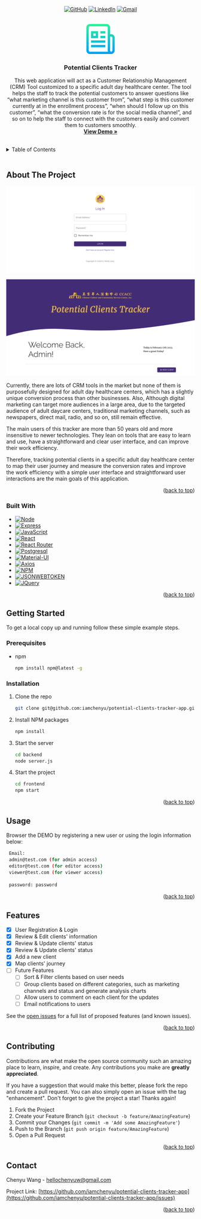 <a name="readme-top"></a>

<div align="center">

[![GitHub][github-shield]][github-url]
[![LinkedIn][linkedin-shield]][linkedin-url]
[![Gmail][gmail-shield]][gmail-url]

</div>

<!-- PROJECT LOGO -->
<br />
<div align="center">
  <a href="https://potential-clients-tracker.herokuapp.com/">
    <img src="images/logo.png" alt="Logo" width="80" height="80">
  </a>

<h3 align="center">Potential Clients Tracker</h3>

  <p align="center">
    This web application will act as a Customer Relationship Management (CRM) Tool
customized to a specific adult day healthcare center. The tool helps the staff to track the
potential customers to answer questions like “what marketing channel is this customer
from”, “what step is this customer currently at in the enrollment process”, “when should I
follow up on this customer”, “what the conversion rate is for the social media channel”, and
so on to help the staff to connect with the customers easily and convert them to
customers smoothly.
    <br />
    <a href="https://potential-clients-tracker.herokuapp.com/"><strong>View Demo »</strong></a>
    <br />
    <br />
</div>

<!-- TABLE OF CONTENTS -->
<details>
  <summary>Table of Contents</summary>
  <ol>
    <li>
      <a href="#about-the-project">About The Project</a>
      <ul>
        <li><a href="#built-with">Built With</a></li>
      </ul>
    </li>
    <li>
      <a href="#getting-started">Getting Started</a>
      <ul>
        <li><a href="#prerequisites">Prerequisites</a></li>
        <li><a href="#installation">Installation</a></li>
      </ul>
    </li>
    <li><a href="#usage">Usage</a></li>
    <li><a href="#features">Features</a></li>
    <li><a href="#contributing">Contributing</a></li>
    <li><a href="#contact">Contact</a></li>
  </ol>
</details>

<br />
<!-- ABOUT THE PROJECT -->

## About The Project

![App Login Screenshot][login-screenshot]

![App Homepage Screenshot][homepage-screenshot]

Currently, there are lots of CRM tools in the market but none of them is purposefully
designed for adult day healthcare centers, which has a slightly unique conversion process
than other businesses. Also, Although digital marketing can target more audiences in a large area, due to the targeted audience of adult daycare centers, traditional marketing channels, such as newspapers, direct mail, radio, and so on, still remain effective.

The main users of this tracker are more than 50 years old and more insensitive to newer technologies. They lean on tools that are easy to learn and use, have a straightforward and clear user interface, and can improve their work efficiency.

Therefore, tracking potential clients in a specific adult day healthcare center to map their
user journey and measure the conversion rates and improve the work efficiency with a
simple user interface and straightforward user interactions are the main goals of this
application.

<p align="right">(<a href="#readme-top">back to top</a>)</p>

### Built With

- [![Node][node.js]][node-url]
- [![Express][express.js]][express-url]
- [![JavaScript][js]][js-url]
- [![React][react.js]][react-url]
- [![React Router][react-router.js]][react-router-url]
- [![Postgresql][pg.sql]][pg-url]
- [![Material-UI][mui]][mui-url]
- [![Axios][axios]][axios-url]
- [![NPM][npm.js]][npm-url]
- [![JSONWEBTOKEN][jsonwebtoken]][jsonwebtoken-url]
- [![JQuery][jquery.com]][jquery-url]

<p align="right">(<a href="#readme-top">back to top</a>)</p>

<!-- GETTING STARTED -->

## Getting Started

To get a local copy up and running follow these simple example steps.

### Prerequisites

- npm
  ```sh
  npm install npm@latest -g
  ```

### Installation

1. Clone the repo
   ```sh
   git clone git@github.com:iamchenyu/potential-clients-tracker-app.git
   ```
2. Install NPM packages

   ```sh
   npm install
   ```

3. Start the server

   ```sh
   cd backend
   node server.js
   ```

4. Start the project

   ```sh
   cd frontend
   npm start
   ```

<p align="right">(<a href="#readme-top">back to top</a>)</p>

<!-- USAGE EXAMPLES -->

## Usage

Browser the DEMO by registering a new user or using the login information below:

```sh
 Email:
 admin@test.com (for admin access)
 editor@test.com (for editor access)
 viewer@test.com (for viewer access)

 password: password
```

<p align="right">(<a href="#readme-top">back to top</a>)</p>

<!-- ROADMAP -->

## Features

- [x] User Registration & Login
- [x] Review & Edit clients' information
- [x] Review & Update clients' status
- [x] Review & Update clients' status
- [x] Add a new client
- [x] Map clients' journey
- [ ] Future Features
  - [ ] Sort & Filter clients based on user needs
  - [ ] Group clients based on different categories, such as marketing channels and status and generate analysis charts
  - [ ] Allow users to comment on each client for the updates
  - [ ] Email notifications to users

See the [open issues](https://github.com/iamchenyu/potential-clients-tracker-app/issues) for a full list of proposed features (and known issues).

<p align="right">(<a href="#readme-top">back to top</a>)</p>

<!-- CONTRIBUTING -->

## Contributing

Contributions are what make the open source community such an amazing place to learn, inspire, and create. Any contributions you make are **greatly appreciated**.

If you have a suggestion that would make this better, please fork the repo and create a pull request. You can also simply open an issue with the tag "enhancement".
Don't forget to give the project a star! Thanks again!

1. Fork the Project
2. Create your Feature Branch (`git checkout -b feature/AmazingFeature`)
3. Commit your Changes (`git commit -m 'Add some AmazingFeature'`)
4. Push to the Branch (`git push origin feature/AmazingFeature`)
5. Open a Pull Request

<p align="right">(<a href="#readme-top">back to top</a>)</p>

<!-- CONTACT -->

## Contact

Chenyu Wang - hellochenyuw@gmail.com

Project Link: [https://github.com/iamchenyu/potential-clients-tracker-app](https://github.com/iamchenyu/potential-clients-tracker-app/issues)

<p align="right">(<a href="#readme-top">back to top</a>)</p>

<!-- MARKDOWN LINKS & IMAGES -->
<!-- https://www.markdownguide.org/basic-syntax/#reference-style-links -->

[github-shield]: https://img.shields.io/badge/-github-black.svg?style=for-the-badge&logo=github&colorB=555
[github-url]: https://github.com/iamchenyu
[linkedin-shield]: https://img.shields.io/badge/-LinkedIn-black.svg?style=for-the-badge&logo=linkedin&colorB=555
[linkedin-url]: https://linkedin.com/in/linkedin_username
[gmail-shield]: https://img.shields.io/badge/-gmail-black.svg?style=for-the-badge&logo=gmail&colorB=555
[gmail-url]: mailto:hellochenyuw@gmail.com
[login-screenshot]: images/login.png
[homepage-screenshot]: images/homepage.png
[node.js]: https://img.shields.io/badge/Node.js-43853D?style=for-the-badge&logo=node.js&logoColor=white
[node-url]: https://nodejs.org/en/
[react.js]: https://img.shields.io/badge/React-20232A?style=for-the-badge&logo=react&logoColor=61DAFB
[react-url]: https://reactjs.org/
[react-router.js]: https://img.shields.io/badge/React_Router-CA4245?style=for-the-badge&logo=react-router&logoColor=white
[react-router-url]: https://reactrouter.com/en/main
[express.js]: https://img.shields.io/badge/Express.js-404D59?style=for-the-badge&logo=express&logoColor=white
[express-url]: https://expressjs.com/
[pg.sql]: https://img.shields.io/badge/PostgreSQL-316192?style=for-the-badge&logo=postgresql&logoColor=white
[pg-url]: https://www.postgresql.org/
[mui]: https://img.shields.io/badge/Material--UI-0081CB?style=for-the-badge&logo=material-ui&logoColor=white
[mui-url]: https://mui.com/
[jsonwebtoken]: https://img.shields.io/badge/json%20web%20tokens-323330?style=for-the-badge&logo=json-web-tokens&logoColor=pink
[jsonwebtoken-url]: https://jwt.io/
[axios]: https://img.shields.io/badge/AXIOS-purple?style=for-the-badge&logo=axios&logoColor=white
[axios-url]: https://axios-http.com/
[jquery.com]: https://img.shields.io/badge/jQuery-0769AD?style=for-the-badge&logo=jquery&logoColor=white
[jquery-url]: https://jquery.com
[npm.js]: https://img.shields.io/badge/npm-CC3534?style=for-the-badge&logo=npm&logoColor=white
[npm-url]: https://www.npmjs.com/
[js]: https://img.shields.io/badge/JavaScript-323330?style=for-the-badge&logo=javascript&logoColor=F7DF1E
[js-url]: https://www.javascript.com/
